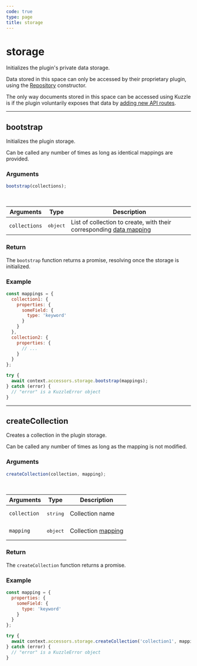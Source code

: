 ```yaml
---
code: true
type: page
title: storage
---
```


# storage

Initializes the plugin's private data storage.

Data stored in this space can only be accessed by their proprietary plugin, using the [Repository](/core/1/plugins/plugin-context/constructors/repository) constructor.

The only way documents stored in this space can be accessed using Kuzzle is if the plugin voluntarily exposes that data by [adding new API routes](/core/1/plugins/guides/controllers).

---

## bootstrap



Initializes the plugin storage.

Can be called any number of times as long as identical mappings are provided.

### Arguments

```js
bootstrap(collections);
```

<br/>

| Arguments     | Type              | Description                                                                                                                        |
| ------------- | ----------------- | ---------------------------------------------------------------------------------------------------------------------------------- |
| `collections` | <pre>object</pre> | List of collection to create, with their corresponding [data mapping](/core/1/guides/essentials/store-access-data/#document-mapping) |

### Return

The `bootstrap` function returns a promise, resolving once the storage is initialized.

### Example

```js
const mappings = {
  collection1: {
    properties: {
      someField: {
        type: 'keyword'
      }
    }
  },
  collection2: {
    properties: {
      // ...
    }
  }
};

try {
  await context.accessors.storage.bootstrap(mappings);
} catch (error) {
  // "error" is a KuzzleError object
}
```

---

## createCollection



Creates a collection in the plugin storage.

Can be called any number of times as long as the mapping is not modified.

### Arguments

```js
createCollection(collection, mapping);
```

<br/>

| Arguments    | Type              | Description                                                                       |
| ------------ | ----------------- | --------------------------------------------------------------------------------- |
| `collection` | <pre>string</pre> | Collection name                                                                   |
| `mapping`    | <pre>object</pre> | Collection [mapping](/core/1/guides/essentials/store-access-data/#document-mapping) |

### Return

The `createCollection` function returns a promise.

### Example

```js
const mapping = {
  properties: {
    someField: {
      type: 'keyword'
    }
  }
};

try {
  await context.accessors.storage.createCollection('collection1', mapping);
} catch (error) {
  // "error" is a KuzzleError object
}
```
